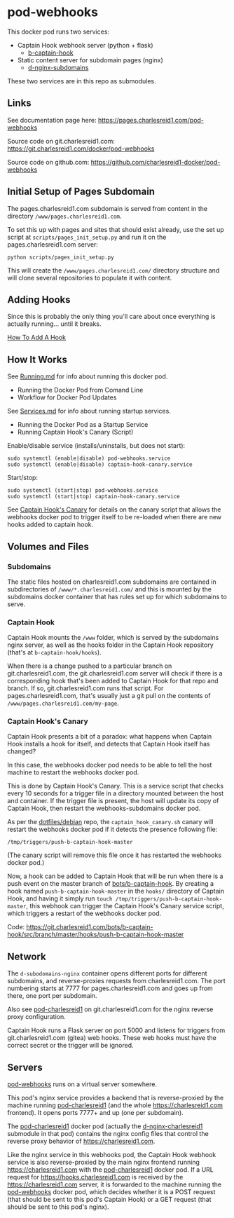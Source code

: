 # pod-webhooks

This docker pod runs two services:

 * Captain Hook webhook server (python + flask)
    * [b-captain-hook](https://git.charlesreid1.com/bots/b-captain-hook)
 * Static content server for subdomain pages (nginx)
    * [d-nginx-subdomains](https://git.charlesreid1.com/docker/d-nginx-subdomains)

 These two services are in this repo as submodules.

## Links

See documentation page here: <https://pages.charlesreid1.com/pod-webhooks>

Source code on git.charlesreid1.com: <https://git.charlesreid1.com/docker/pod-webhooks>

Source code on github.com: <https://github.com/charlesreid1-docker/pod-webhooks>


## Initial Setup of Pages Subdomain

The pages.charlesreid1.com subdomain is served from content
in the directory `/www/pages.charlesreid1.com`.

To set this up with pages and sites that should exist already,
use the set up script at `scripts/pages_init_setup.py` and
run it on the pages.charlesreid1.com server:

```
python scripts/pages_init_setup.py
```

This will create the `/www/pages.charlesreid1.com/` directory
structure and will clone several repositories to populate it
with content.


## Adding Hooks

Since this is probably the only thing you'll care about once everything
is actually running... until it breaks.

[How To Add A Hook](adding.md)


## How It Works

See [Running.md](running.md) for info about running this docker pod.

* Running the Docker Pod from Comand Line
* Workflow for Docker Pod Updates

See [Services.md](services.md) for info about running startup services.

* Running the Docker Pod as a Startup Service
* Running Captain Hook's Canary (Script)

Enable/disable service (installs/uninstalls, but does not start):

```
sudo systemctl (enable|disable) pod-webhooks.service
sudo systemctl (enable|disable) captain-hook-canary.service
```

Start/stop:

```
sudo systemctl (start|stop) pod-webhooks.service
sudo systemctl (start|stop) captain-hook-canary.service
```

See [Captain Hook's Canary](canary.md) for details on the canary script that allows the
webhooks docker pod to trigger itself to be re-loaded when there are new hooks
added to captain hook.


## Volumes and Files

### Subdomains

The static files hosted on charlesreid1.com subdomains are contained in
subdirectories of `/www/*.charlesreid1.com/` and this is
mounted by the subdomains docker container that has rules
set up for which subdomains to serve.

### Captain Hook

Captain Hook mounts the `/www` folder, which is served by the subdomains
nginx server, as well as the hooks folder in the Captain Hook repository
(that's at `b-captain-hook/hooks`).

When there is a change pushed to a particular branch on git.charlesreid1.com,
the git.charlesreid1.com server will check if there is a corresponding hook that's
been added to Captain Hook for that repo and branch. If so, git.charlesreid1.com
runs that script. For pages.charlesreid1.com, that's usually just a git pull 
on the contents of `/www/pages.charlesreid1.com/my-page`.

### Captain Hook's Canary

Captain Hook presents a bit of a paradox: what happens when Captain Hook installs
a hook for itself, and detects that Captain Hook itself has changed?

In this case, the webhooks docker pod needs to be able to tell the host machine 
to restart the webhooks docker pod.

This is done by Captain Hook's Canary. This is a service script that checks every 
10 seconds for a trigger file in a directory mounted between the host and container. 
If the trigger file is present, the host will update its copy of Captain Hook,
then restart the webhooks-subdomains docker pod.

As per the [dotfiles/debian](https://git.charlesreid1.com/dotfiles/debian) repo,
the `captain_hook_canary.sh` canary will restart the webhooks docker pod if it 
detects the presence following file:

```
/tmp/triggers/push-b-captain-hook-master
```

(The canary script will remove this file once it has restarted the webhooks docker pod.)

Now, a hook can be added to Captain Hook that will be run when there is a push event
on the master branch of [bots/b-captain-hook](https://git.charlesreid1.com/bots/b-captain-hook).
By creating a hook named `push-b-captain-hook-master` in the
`hooks/` directory of Captain Hook, and having it simply run
`touch /tmp/triggers/push-b-captain-hook-master`,
this webhook can trigger the Captain Hook's Canary service script, 
which triggers a restart of the webhooks docker pod.

Code: <https://git.charlesreid1.com/bots/b-captain-hook/src/branch/master/hooks/push-b-captain-hook-master>


## Network

The `d-subodomains-nginx` container opens different ports for different
subdomains, and reverse-proxies requests from charlesreid1.com.
The port numbering starts at 7777 for pages.charlesreid1.com
and goes up from there, one port per subdomain.

Also see [pod-charlesreid1](https://git.charlesreid1.com/docker/pod-charlesreid1)
on git.charlesreid1.com for the nginx reverse proxy configuration.

Captain Hook runs a Flask server on port 5000 and listens for triggers
from git.charlesreid1.com (gitea) web hooks. These web hooks must have 
the correct secret or the trigger will be ignored.


## Servers 

[pod-webhooks](https://pages.charlesreid1.com/pod-webhooks/) 
runs on a virtual server somewhere.

This pod's nginx service provides a backend that is 
reverse-proxied by the machine running 
[pod-charlesreid1](https://pages.charlesreid1.com/pod-charlesreid1)
(and the whole <https://charlesreid1.com> frontend).
It opens ports 7777+ and up (one per subdomain).

The [pod-charlesreid1](https://pages.charlesreid1.com/pod-charlesreid1)
docker pod (actually the 
[d-nginx-charlesreid1](https://pages.charlesreid1.com/d-nginx-charlesreid1/)
submodule in that pod) contains the nginx 
config files that control the reverse proxy
behavior of <https://charlesreid1.com>.

Like the nginx service in this webhooks pod, the Captain Hook
webhook service is also reverse-proxied by the main nginx frontend
running <https://charlesreid1.com> with the 
[pod-charlesreid1](https://pages.charlesreid1.com/pod-charlesreid1)
docker pod. If a URL request for <https://hooks.charlesreid1.com>
is received by the <https://charlesreid1.com> server,
it is forwarded to the machine running the [pod-webhooks](https://git.charlesreid1.com/pod-webhooks)
docker pod, which decides whether it is a POST request
(that should be sent to this pod's Captain Hook) or a GET request
(that should be sent to this pod's nginx).

